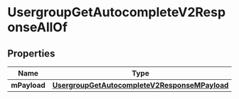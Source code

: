 

# UsergroupGetAutocompleteV2ResponseAllOf

## Properties

Name | Type | Description | Notes
------------ | ------------- | ------------- | -------------
**mPayload** | [**UsergroupGetAutocompleteV2ResponseMPayload**](UsergroupGetAutocompleteV2ResponseMPayload.md) |  | 




